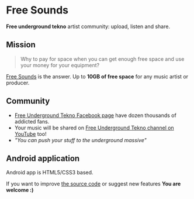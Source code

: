 # Free Sounds
**Free underground tekno** artist community: upload, listen and share.

## Mission

> Why to pay for space when you can get enough free space and use your money for your equipment?

[Free Sounds](https://sound.freeundergroundtekno.org) is the answer. Up to **10GB of free space** for any music artist or producer.

## Community

- [Free Underground Tekno Facebook page](https://www.facebook.com/Free.Underground.Tekno.Radio/) have dozen thousands of addicted fans. 
- Your music will be shared on [Free Underground Tekno channel on YouTube](https://www.youtube.com/user/INTONARUMORI2007) too!
- _"You can push your stuff to the underground massive"_

## Android application

Android app is HTML5/CSS3 based.

If you want to improve [the source code](https://github.com/fabriziosalmi/android_freesounds) or suggest new features **You are welcome :)**
